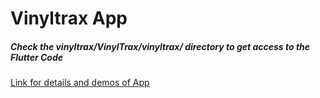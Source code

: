 # Vinyltrax App
##### Check the vinyltrax/VinylTrax/vinyltrax/ directory to get access to the Flutter Code

[Link for details and demos of App](https://docs.google.com/presentation/d/1HfDlkTt009SQzFVqdI2REaDBLXUjaGfLrqHjnsyN7h0/edit?usp=sharing)
